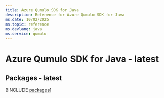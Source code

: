 ```yaml
---
title: Azure Qumulo SDK for Java
description: Reference for Azure Qumulo SDK for Java
ms.date: 10/02/2025
ms.topic: reference
ms.devlang: java
ms.service: qumulo
---
```

# Azure Qumulo SDK for Java - latest
## Packages - latest
[!INCLUDE [packages](qumulo-index.md)]